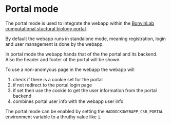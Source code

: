 # Portal mode

The portal mode is used to integrate the webapp within the [BonvinLab computational stuctural biology portal](https://www.bonvinlab.org/).

By default the webapp runs in standalone mode, meaning registration, login and user management is done by the webapp.

In portal mode the webapp hands that of the the portal and its backend.
Also the header and footer of the portal will be shown.

To use a non-anomyous page in the webapp the webapp will

1. check if there is a cookie set for the portal
2. if not redirect to the portal login page
3. if set then use the cookie to get the user information from the portal backend
4. combines portal user info with the webapp user info

The portal mode can be enabled by setting the `HADDOCK3WEBAPP_CSB_PORTAL` environment variable to a thruthy value like `1`.
